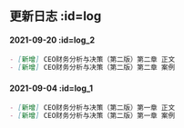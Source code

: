 
## 更新日志   :id=log

#### 2021-09-20    :id=log_2

```md
- [新增] CEO财务分析与决策（第二版）第二章 正文
- [新增] CEO财务分析与决策（第二版）第二章 案例
```

#### 2021-09-04    :id=log_1
```md
- [新增] CEO财务分析与决策（第二版）第一章 正文
- [新增] CEO财务分析与决策（第二版）第一章 案例
```






